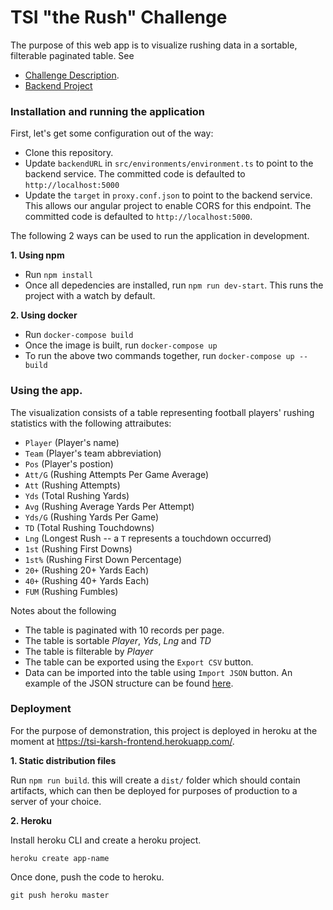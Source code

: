 # TSI "the Rush" Challenge

The purpose of this web app is to visualize rushing data in a sortable, filterable paginated table. See
* [Challenge Description](https://github.com/tsicareers/nfl-rushing).
* [Backend Project](https://github.com/karshh/rushing-be)

### Installation and running the application

First, let's get some configuration out of the way:

- Clone this repository.
- Update `backendURL` in `src/environments/environment.ts` to point to the backend service. The committed code is defaulted to `http://localhost:5000`
- Update the `target`  in `proxy.conf.json` to point to the backend service. This allows our angular project to enable CORS for this endpoint. The committed code is defaulted to `http://localhost:5000`. 

The following 2 ways can be used to run the application in development.

**1. Using npm**
- Run `npm install`
- Once all depedencies are installed, run `npm run dev-start`. This runs the project with a watch by default.

**2. Using docker**
- Run `docker-compose build`
- Once the image is built, run `docker-compose up`
- To run the above two commands together, run `docker-compose up --build`

### Using the app.

The visualization consists of a table representing football players' rushing statistics with the following attraibutes:

* `Player` (Player's name)
* `Team` (Player's team abbreviation)
* `Pos` (Player's postion)
* `Att/G` (Rushing Attempts Per Game Average)
* `Att` (Rushing Attempts)
* `Yds` (Total Rushing Yards)
* `Avg` (Rushing Average Yards Per Attempt)
* `Yds/G` (Rushing Yards Per Game)
* `TD` (Total Rushing Touchdowns)
* `Lng` (Longest Rush -- a `T` represents a touchdown occurred)
* `1st` (Rushing First Downs)
* `1st%` (Rushing First Down Percentage)
* `20+` (Rushing 20+ Yards Each)
* `40+` (Rushing 40+ Yards Each)
* `FUM` (Rushing Fumbles)

Notes about the following
- The table is paginated with 10 records per page. 
- The table is sortable _Player_,  _Yds_, _Lng_ and _TD_
- The table is filterable by _Player_
- The table can be exported using the `Export CSV` button.
- Data can be imported into the table using `Import JSON` button. An example of the JSON structure can be found [here](https://raw.githubusercontent.com/tsicareers/nfl-rushing/master/rushing.json).

### Deployment

For the purpose of demonstration, this project is deployed in heroku at the moment at https://tsi-karsh-frontend.herokuapp.com/.

**1. Static distribution files**

Run `npm run build`. this will create a `dist/` folder which should contain artifacts, which can then be deployed for purposes of production to a server of your choice.

**2. Heroku**

Install heroku CLI and create a heroku project.
```
heroku create app-name
```
Once done, push the code to heroku.
```
git push heroku master
```
